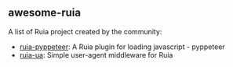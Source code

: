 ## awesome-ruia

A list of Ruia project created by the community:

- [ruia-pyppeteer](https://github.com/python-ruia/ruia-pyppeteer): A Ruia plugin for loading javascript - pyppeteer
- [ruia-ua](https://github.com/python-ruia/ruia-ua): Simple user-agent middleware for Ruia
